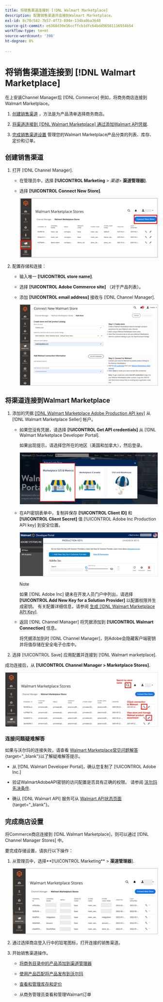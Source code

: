 ```yaml
---
title: 将销售渠道连接到 [!DNL Walmart Marketplace]
description: 配置销售渠道并连接到Walmart Marketplace。
exl-id: 8c78c582-7b57-4f73-894e-134ba0ba3640
source-git-commit: e6368d30e16ccffcb1dfc64bdd56561116934b54
workflow-type: tm+mt
source-wordcount: '398'
ht-degree: 0%

---
```



# 将销售渠道连接到 [!DNL Walmart Marketplace]

在上安装Channel Manager后 [!DNL Commerce] 例如，将商务商店连接到Walmart Marketplace。

1. [创建销售渠道](#create-the-sales-channel) ，方法是为产品清单选择商务商店。

1. [将渠道连接到 [!DNL Walmart Marketplace] 通过添加Walmart API凭据](#connect-the-channel-to-walmart-marketplace).

1. [完成销售渠道设置](#complete-store-setup) 管理您的Walmart Marketplace产品分类的列表、库存、定价和订单。

## 创建销售渠道

1. 打开 [!DNL Channel Manager].

   - 在管理员中，选择 **[!UICONTROL Marketing** > _渠道&#x200B;_> **渠道管理器]**.

   - 选择 **[!UICONTROL Connect New Store]**.

      ![将Commerce商店连接到 [!DNL Walmart Marketplace] 从 [!DNL Channel Manager]](assets/connect-commerce-store-to-marketplace.png)


1. 配置存储和连接：

   - 输入唯一 **[!UICONTROL store name]**.

   - 选择 **[!UICONTROL Adobe Commerce site]** （对于产品列表）。

   - 添加 **[!UICONTROL email address]** 接收与 [!DNL Channel Manager].

      ![配置商务与 [!DNL Walmart Marketplace] 从 [!DNL Channel Manager]](assets/configure-commerce-to-marketplace-connection.png)

## 将渠道连接到Walmart Marketplace

1. 添加的凭据 [[!DNL Walmart Marketplace Adobe Production API key]](connect-marketplace.md#generate-a-walmart-marketplace-production-api-key) 从 [!DNL Walmart Marketplace Seller] 帐户。

   - 如果您没有凭据，请选择 **[!UICONTROL Get API credentials]** 从 [!DNL Walmart Marketplace Developer Portal].

      如果出现提示，请选择您所在的地区（美国和加拿大），然后登录。

      ![[!DNL Walmart Marketplace] 帐户登录](assets/walmart-marketplace-login-page.png)

   - 在API密钥表单中，复制并保存 **[!UICONTROL Client ID]** 和 **[!UICONTROL Client Secret]** 值 [!UICONTROL Adobe Inc Production API key] 到安全位置。

      ![[!DNL Walmart Marketplace API key] 配置页面](assets/walmart-api-key-management-form.png)

      >[!NOTE]
      >
      >如果 [!DNL Adobe Inc] 键未在开发人员门户中列出，请选择 **[!UICONTROL Add New Key for a Solution Provider]** 以配置权限并生成密钥。 有关配置详细信息，请参阅 [生成 [!DNL Walmart Marketplace API Key]](walmart-prerequisites.md#generate-a-walmart-marketplace-api-key).

   - 返回 [!DNL Channel Manager] 将凭据添加到 **[!UICONTROL Walmart Connection]** 信息。

      将凭据添加到时 [!DNL Channel Manager]，则Adobe会隐藏客户端密钥并将值存储在安全电子仓库中。

1. 选择 [!UICONTROL Save] 应用配置并连接到 [!DNL Walmart marketplace].

成功连接后，从 **[!UICONTROL Channel Manager > Marketplace Stores]**.

![[!DNL Walmart Marketplace API key] 配置页面](assets/manage-connected-stores.png)


### 连接问题疑难解答

如果与沃尔玛的连接失败，请查看 [Walmart Marketplace常见问题解答](https://developer.walmart.com/faq/us/faq-auth/){target=&quot;_blank&quot;}以了解疑难解答提示。

- 从 [!DNL Walmart Developer Portal]，确认您复制了 [!UICONTROL Adobe Inc.]

- 验证WalmartAdobeAPI密钥的访问配置是否具有正确的权限。 请参阅 [沃尔玛先决条件](walmart-prerequisites.md##generate-a-walmart-marketplace-api-key).

- 确认 [!DNL Walmart API] 服务可从 [Walmart API状态页面](https://developer.walmart.com/us/whats-new/new-api-status-information-now-available/){target=&quot;_blank&quot;}。

## 完成商店设置

将Commerce商店连接到 [!DNL Walmart Marketplace]，则可以通过 [!DNL Channel Manager Stores] 中。

要完成存储设置，请执行以下操作：

1. 从管理员中，选择**[!UICONTROL Marketing** > **渠道管理器**].

   ![[!DNL Walmart Marketplace API key] 配置页面](assets/connect-commerce-store-config.png)

1. 通过选择商店登入行中的铅笔图标，打开连接的销售渠道。

1. 开始销售渠道操作。

   - [将商务目录中的产品添加到渠道管理器](add-products-to-connected-channel.md)

   - [使用产品匹配将产品发布到沃尔玛](publish-listings-to-marketplace.md)

   - [查看和管理库存和定价](inventory-and-price-updates.md)

   - 从商务管理员查看和管理Walmart订单

